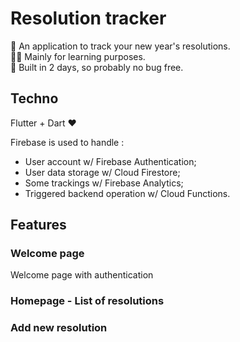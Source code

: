 # Resolution tracker

🎉 An application to track your new year's resolutions.  
👨‍💻 Mainly for learning purposes.  
🐛 Built in 2 days, so probably no bug free.

## Techno

Flutter + Dart ❤️

Firebase is used to handle :
- User account w/ Firebase Authentication;
- User data storage w/ Cloud Firestore;
- Some trackings w/ Firebase Analytics;
- Triggered backend operation w/ Cloud Functions.

## Features

### Welcome page
Welcome page with authentication


### Homepage - List of resolutions


### Add new resolution
